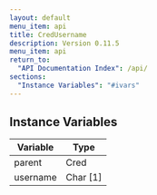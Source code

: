 ```yaml
---
layout: default
menu_item: api
title: CredUsername
description: Version 0.11.5
menu_item: api
return_to:
  "API Documentation Index": /api/
sections:
  "Instance Variables": "#ivars"
---
```


## <a name="ivars"></a>Instance Variables

| Variable | Type |
| --- | --- |
| <a name="parent"></a>parent | Cred |
| <a name="username"></a>username | Char [1] |

